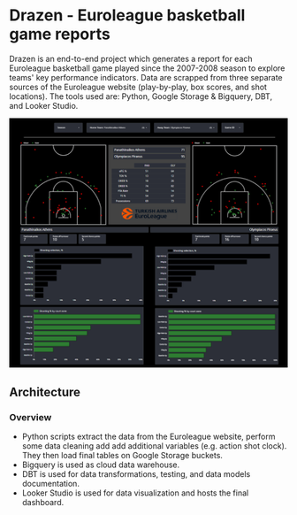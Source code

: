 # Drazen - Euroleague basketball game reports
Drazen is an end-to-end project which generates a report for each Euroleague basketball game played since the 2007-2008 season to explore teams' key performance indicators.
Data are scrapped from three separate sources of the Euroleague website (play-by-play, box scores, and shot locations). The tools used are: Python, Google Storage & Bigquery, DBT, and Looker Studio.


![GitHub Logo](img/game_report_dashboard.PNG)



## Architecture 

### Overview

* Python scripts extract the data from the Euroleague website, perform some data cleaning add add additional variables (e.g. action shot clock). They then load final tables on Google Storage buckets.
* Bigquery is used as cloud data warehouse.
* DBT is used for data transformations, testing, and data models documentation.
* Looker Studio is used for data visualization and hosts the final dashboard.

